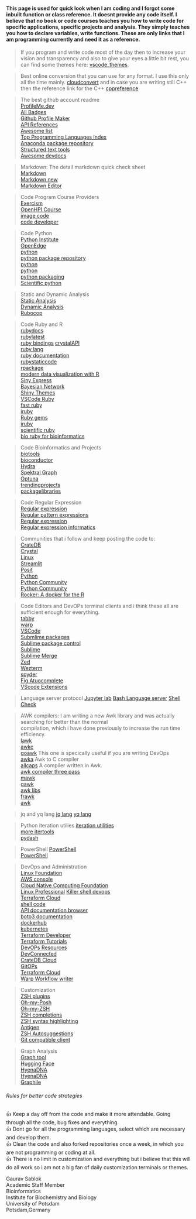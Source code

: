 #### This page is used for quick look when I am coding and I forgot some inbuilt function or class reference. It doesnt provide any code itself. I believe that no book or code courses teaches you how to write code for specific applications, specific projects and analysis. They simply teaches you how to declare variables, write functions. These are only links that I am programming currently and need it as a reference.

> If you program and write code most of the day then to increase your vision and transparency and also to give your eyes a little bit rest, you  can find some themes here: [vscode_themes](https://vscodethemes.com/). 

> Best online conversion that you can use for any format. I use this only all the time mainly. [cloudconvert](https://cloudconvert.com/) and in case you are writing still C++ then the reference link for the C++  [cppreference](https://en.cppreference.com/w/) 

> The best github account readme \
[ProfileMe.dev](https://www.profileme.dev/) \
[All Badges](https://home.aveek.io/GitHub-Profile-Badges/) \
[Github Profile Maker](https://github-profile-maker.vercel.app/) \
[API References](https://www.linode.com/docs/guides/) \
[Awesome list](https://project-awesome.org/) \
[Top Programming Languages Index](https://www.tiobe.com/tiobe-index/) \
[Anaconda package repository](https://anaconda.org/anaconda/repo) \
[Structured text tools](https://github.com/dbohdan/structured-text-tools) \
[Awesome devdocs](https://devdocs.io/)

> Markdown: The detail markdown quick check sheet \
[Markdown](https://github.com/adam-p/markdown-here/wiki/Markdown-Cheatsheet) \
[Markdown new](https://www.markdownguide.org/) \
[Markdown Editor](https://github.com/marktext/marktext)

> Code Program Course Providers \
[Exercism](https://exercism.org/) \
[OpenHPI Course](https://open.hpi.de/) \
[image code](codeimage.dev) \
[code developer](https://bloggingfordevs.com/trends/) 

> Code Python \
[Python Institute](https://pythoninstitute.org/) \
[OpenEdge](https://edube.org/login) \
[python](https://pybuddy.com/) \
[python package repository](https://pypi.org/) \
[python](https://pythonrepo.com/) \
[python](https://docs.python.org/3/) \
[python packaging](https://packaging.python.org/en/latest/) \
[Scientific python](https://scientific-python.org/)

> Static and Dynamic Analysis \
[Static Analysis](https://github.com/analysis-tools-dev/static-analysis) \
[Dynamic Analysis](https://github.com/analysis-tools-dev/dynamic-analysis) \
[Rubocop](https://github.com/rubocop/rubocop) 

> Code Ruby and R \
[rubydocs](https://ruby-doc.org/) \
[rubylatest](https://ruby-doc.org/3.3.0/) \
[ruby bindings](https://aj-foster.com/2015/ruby-bindings/)
[crystalAPI](https://crystal-lang.org/api/1.11.2/) \
[ruby lang](https://www.ruby-lang.org/en/documentation/) \
[ruby documentation](https://www.rubydoc.info/github) \
[rubystaticcode](https://www.ruby-forum.com/tutorials) \
[rpackage](https://rdrr.io/) \
[modern data visualization with R](https://rkabacoff.github.io/datavis/) \
[Siny Express](https://shiny.posit.co/blog/posts/shiny-express/) \
[Bayesian Network](https://www.bnlearn.com/) \
[Shiny Themes](https://rstudio.github.io/shinythemes/) \
[VSCode Ruby](https://github.com/standardrb/vscode-standard-ruby) \
[fast ruby](https://github.com/fastruby/fast-ruby) \
[iruby](https://github.com/ruby/irb) \
[Ruby gems](https://rubygems.org/) \
[iruby](https://github.com/SciRuby/iruby) \
[scientific ruby](https://github.com/SciRuby/) \
[bio ruby for bioinformatics](https://github.com/bioruby)

> Code Bioinformatics and Projects \
[biotools](https://bio.tools/) \
[bioconductor](https://bioconductor.org/) \
[Hydra](https://hydra.cc/) \
[Spektral Graph](https://graphneural.network/) \
[Optuna](https://optuna.org/) \
[trendingprojects](https://www.libhunt.com/) \
[packagelibraries](https://libraries.io/) 

> Code Regular Expression \
[Regular expression](autoregex.xyz) \
[Regular pattern expressions](regex101.com) \
[Regular expression](https://www.rexegg.com/) \
[Regular expression informatics](https://www.regular-expressions.info/) 

> Communities that i follow and keep posting the code to: \
[CrateDB](https://community.cratedb.com/) \
[Crystal](https://forum.crystal-lang.org/) \
[Linux](https://linuxcommunity.io/) \
[Streamlit](https://discuss.streamlit.io/) \
[Posit](https://community.rstudio.com/) \
[Python](https://www.python.org/community/) \
[Python Community](https://discuss.python.org/)\
[Python Community](https://www.python-forum.de/) \
[Rocker: A docker for the R](https://rocker-project.org/)

> Code Editors and DevOPs terminal clients and i think these all are sufficient enough for everything. \
[tabby](https://github.com/Eugeny/tabby) \
[warp](https://github.com/warpdotdev/Warp) \
[VSCode](https://code.visualstudio.com/) \
[Submlime packages](https://github.com/SublimeText) \
[Sublime package control](https://packagecontrol.io/packages/sublime-github) \
[Sublime](https://www.sublimetext.com/index2) \
[Sublime Merge](https://www.sublimemerge.com/) \
[Zed](https://github.com/zed-industries/zed) \
[Wezterm](https://github.com/wez/wezterm) \
[spyder](https://www.spyder-ide.org/) \
[Fig Atuocomplete](https://github.com/withfig/autocomplete) \
[VScode Extensions](https://github.com/viatsko/awesome-vscode)

> Language server protocol
[Jupyter lab](https://github.com/jupyter-lsp/jupyterlab-lsp)
[Bash Language server](https://github.com/bash-lsp/bash-language-server)
[Shell Check](https://github.com/koalaman/shellcheck)
 
> AWK compilers: I am writing a new Awk library and was actually searching for better than the normal \
compilation, which i have done previously to increase the run time efficiency. \
[lawk](https://lawk.sourceforge.net/) \
[awkc](https://www.mkssoftware.com/docs/man1/awkc.1.asp) \
[goawk](https://github.com/benhoyt/goawk) This one is specically useful if you are writing DevOps \
[awka](https://github.com/noyesno/awka) Awk to C compiler \
[allcaps](https://github.com/dbohdan/all-caps-basic) A compiler written in Awk. \
[awk compiler three pass](https://benhoyt.com/writings/awkgo/) \
[mawk](https://man1.pgdp.sse.in.tum.de/mawk.1.html) \
[gawk](https://www.gnu.org/software/gawk/manual/gawk.html) \
[awk libs](https://github.com/e36freak/awk-libs) \
[frawk](https://github.com/ezrosent/frawk) \
[awk](https://github.com/onetrueawk/awk)

> jq and yq lang
[jq lang](https://github.com/jqlang/jq)
[yq lang](https://github.com/mikefarah/yq)

> Python iteration utilies
[iteration utilities](https://github.com/MSeifert04/iteration_utilities) \
[more itertools](https://github.com/more-itertools/more-itertools) \
[pydash](https://github.com/dgilland/pydash)
 
> PowerShell
[PowerShell](https://github.com/PowerShell/vscode-powershell) \
[PowerShell](https://github.com/PowerShell/PowerShell)

> DevOps and Administration  \
[Linux Foundation](https://training.linuxfoundation.org/) \
[AWS console](https://aws.amazon.com/console/) \
[Cloud Native Computing Foundation](https://www.cncf.io/) \
[Linux Professional](https://www.lpi.org/our-certifications/lpic-1-overview/) 
[Killer shell devops](https://killer.sh/) \
[Terraform Cloud](https://app.terraform.io/session) \
[shell code](explainshell.com) \
[API documentation browser](https://devdocs.io/) \
[boto3 documentation](https://boto3.amazonaws.com/v1/documentation/api/latest/index.html) \
[dockerhub](https://hub.docker.com/) \
[kubernetes](https://kubernetes.io/training/) \
[Terraform Developer](https://developer.hashicorp.com/terraform) \
[Terraform Tutorials](https://developer.hashicorp.com/terraform/tutorials) \
[DevOPs Resources](https://devopscube.com/list-of-devops-blogs-and-resources/) \
[DevConnected](https://devconnected.com/) \
[CrateDB Cloud](https://console.cratedb.cloud/) \
[GitOPs](https://learning.codefresh.io/course/gitops-with-argo) \
[Terraform Cloud](https://app.terraform.io/session) \
[Warp Workflow writer](https://github.com/warpdotdev/workflows)  

> Customization \
[ZSH plugins](https://github.com/unixorn/awesome-zsh-plugins) \
[Oh-my-Posh](https://github.com/JanDeDobbeleer/oh-my-posh) \
[Oh-my-ZSH](https://github.com/ohmyzsh/ohmyzsh) \
[ZSH completions](https://github.com/zsh-users/zsh-completions) \
[ZSH syntax highlighting](https://github.com/zsh-users/zsh-syntax-highlighting) \
[Antigen](https://github.com/zsh-users/antigen) \
[ZSH Autosuggestions](https://github.com/zsh-users/zsh-autosuggestions) \
[Git compatible client](https://github.com/martinvonz/jj) 

> Graph Analysis \
[Graph tool](https://graph-tool.skewed.de/) \
[Hugging Face](https://huggingface.co/learn/nlp-course/) \
[HyenaDNA](https://hazyresearch.stanford.edu/blog/2023-06-29-hyena-dna) \
[HyenaDNA](https://hazyresearch.stanford.edu/blog/2023-03-07-hyena) \
[Graphile](https://github.com/graphile/crystal) 

###### Rules for better code strategies 
:thumbsup:  Keep a day off from the code and make it more attendable. Going through all the code, bug fixes and everything. \
:thumbsup:  Dont go for all the programming languages, select which are necessary and develop them. \
:thumbsup:  Clean the code and also forked repositories once a week, in which you are not programming or coding at all.\
:thumbsup:  There is no limit in customization and everything but i believe that this will do all work so i am not a big fan of daily customization terminals or themes.

Gaurav Sablok \
Academic Staff Member \
Bioinformatics \
Institute for Biochemistry and Biology \
University of Potsdam \
Potsdam,Germany
